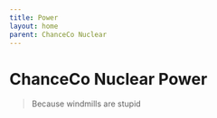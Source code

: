 ```yaml
---
title: Power
layout: home
parent: ChanceCo Nuclear
---
```


# ChanceCo Nuclear Power
> Because windmills are stupid